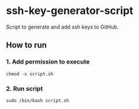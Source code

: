 # ssh-key-generator-script

Script to generate and add ssh keys to GitHub.

## How to run

### 1. Add permission to execute

```console
chmod -x script.sh
```

### 2. Run script

```console
sudo /bin/bash script.sh
```
